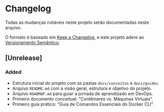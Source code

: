 # Changelog

Todas as mudanças notáveis neste projeto serão documentadas neste arquivo.

O formato é baseado em [Keep a Changelog](https://keepachangelog.com/pt-BR/1.0.0/), e este projeto adere ao [Versionamento Semântico](https://semver.org/spec/v2.0.0.html).

## [Unrelease]

### Added

- Estrutura inicial do projeto com as pastas `docs/conceitos` e `docs/guides`.
- Arquivo `README.md` com a visão geral, estrutura e objetivo do projeto.
- Arquivo `ROADMAP.md` para guiar a jornada de aprendizado em DevOps.
- Primeiro documento conceitual: "Contêineres vs. Máquinas Virtuais".
- Primeiro guia prático: "Guia de Comandos Essenciais do Docker CLI".

